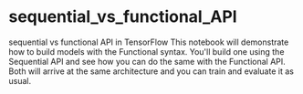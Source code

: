 # sequential_vs_functional_API
sequential vs functional API in TensorFlow
This notebook will demonstrate how to build models with the Functional syntax. You'll build one using the Sequential API and see how you can do the same with the Functional API. Both will arrive at the same architecture and you can train and evaluate it as usual.
